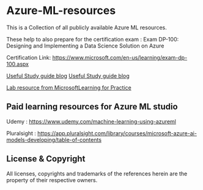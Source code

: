 # Azure-ML-resources
This is a Collection of all publicly available Azure ML resources. 

These help to also prepare for the certification exam : Exam DP-100: Designing and Implementing a Data Science Solution on Azure

Certification Link: https://www.microsoft.com/en-us/learning/exam-dp-100.aspx 

[Useful Study guide blog](https://medium.com/deep-ai/study-guide-for-microsoft-azure-data-scientist-associate-certification-dp-100-c2e4611cb071)
[Useful Study guide blog](https://101.datascience.community/2019/05/20/what-is-on-the-microsoft-data-science-certification-exam/)

[Lab resource from MicrosoftLearning for Practice](https://github.com/MicrosoftLearning/DP-100-Designing-and-Implementing-a-Data-Science-Solutio)

## Paid learning resources for Azure ML studio

Udemy       : https://www.udemy.com/machine-learning-using-azureml

Pluralsight : https://app.pluralsight.com/library/courses/microsoft-azure-ai-models-developing/table-of-contents

## License & Copyright

All licenses, copyrights and trademarks of the references herein are the property of their respective owners.
